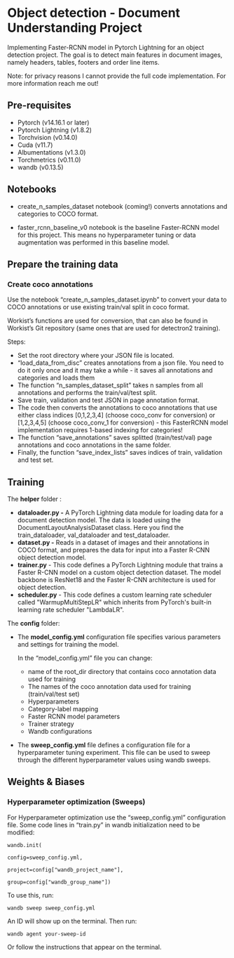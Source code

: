 # Object detection - Document Understanding Project
Implementing Faster-RCNN model in Pytorch Lightning for an object detection project. The goal is to detect main features in document images, namely headers, tables, footers and order line items. 

Note: for privacy reasons I cannot provide the full code implementation. For more information reach me out!

## ****Pre-requisites****

- Pytorch (v14.16.1 or later)
- Pytorch Lightning (v1.8.2)
- Torchvision (v0.14.0)
- Cuda (v11.7)
- Albumentations (v1.3.0)
- Torchmetrics (v0.11.0)
- wandb (v0.13.5)

## Notebooks

- create_n_samples_dataset notebook (coming!) converts annotations and categories to COCO format. 

- faster_rcnn_baseline_v0 notebook is the baseline Faster-RCNN model for this project. This means no hyperparameter tuning or data augmentation was performed in this baseline model.

## Prepare the training data

### **Create coco annotations**

Use the notebook “create_n_samples_dataset.ipynb” to convert your data to COCO annotations or use existing train/val split in coco format.

Workist’s functions are used for conversion, that can also be found in Workist’s Git repository (same ones that are used for detectron2 training).

Steps:

- Set the root directory where your JSON file is located.
- “load_data_from_disc” creates annotations from a json file. You need to do it only once and it may take a while - it saves all annotations and categories and loads them
- The function “n_samples_dataset_split” takes n samples from all annotations and performs the train/val/test split.
- Save train, validation and test JSON in page annotation format.
- The code then converts the annotations to coco annotations that use either class indices [0,1,2,3,4] (choose coco_conv for conversion) or [1,2,3,4,5] (choose coco_conv_1 for conversion) - this FasterRCNN model implementation requires 1-based indexing for categories!
- The function “save_annotations” saves splitted (train/test/val) page annotations and coco annotations in the same folder.
- Finally, the function “save_index_lists” saves indices of train, validation and test set.

## Training
The **helper** folder :

- **dataloader.py -** A PyTorch Lightning data module for loading data for a document detection model. The data is loaded using the DocumentLayoutAnalysisDataset class. Here you find the train_dataloader, val_dataloader and test_dataloader.
- **dataset.py -** Reads in a dataset of images and their annotations in COCO format, and prepares the data for input into a Faster R-CNN object detection model.
- **trainer.py** - This code defines a PyTorch Lightning module that trains a Faster R-CNN model on a custom object detection dataset. The model backbone is ResNet18 and the Faster R-CNN architecture is used for object detection.
- **scheduler.py** - This code defines a custom learning rate scheduler called "WarmupMultiStepLR" which inherits from PyTorch's built-in learning rate scheduler "LambdaLR".

The **config** folder:

- The **model_config.yml** configuration file specifies various parameters and settings for training the model.
    
    In the “model_config.yml” file you can change:
    
    - name of the root_dir directory that contains coco annotation data used for training
    - The names of the coco annotation data used for training (train/val/test set)
    - Hyperparameters
    - Category-label mapping
    - Faster RCNN model parameters
    - Trainer strategy
    - Wandb configurations
    
- The **sweep_config.yml** file defines a configuration file for a hyperparameter tuning experiment. This file can be used to sweep through the different hyperparameter values using wandb sweeps.


## Weights & Biases

### **Hyperparameter optimization (Sweeps)**

For Hyperparameter optimization use the “sweep_config.yml” configuration file. Some code lines in “train.py” in wandb initialization need to be modified:

`wandb.init(`

`config=sweep_config.yml,`

`project=config["wandb_project_name"],` 

`group=config["wandb_group_name"])`

To use this, run:

`wandb sweep sweep_config.yml`

An ID will show up on the terminal. Then run:

`wandb agent your-sweep-id`

Or follow the instructions that appear on the terminal.
